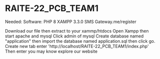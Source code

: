 # RAITE-22_PCB_TEAM1

Needed:
Software: PHP 8 XAMPP 3.3.0
SMS Gateway.me/register

Download our file then extract to your xammp/htdocs
Open Xampp then start apache and mysql
Click admin of mysql
Create database named "application" then import the database named application.sql then click go.
Create new tab enter 'http://localhost/RAITE-22_PCB_TEAM1/index.php'
Then enter you may know explore our website



